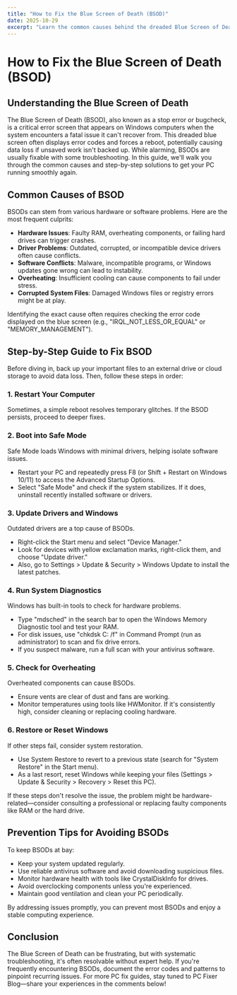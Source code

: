 ```yaml
---
title: "How to Fix the Blue Screen of Death (BSOD)"
date: 2025-10-29
excerpt: "Learn the common causes behind the dreaded Blue Screen of Death and step-by-step solutions to resolve it quickly, including checking hardware and updating drivers."
---
```


# How to Fix the Blue Screen of Death (BSOD)

## Understanding the Blue Screen of Death

The Blue Screen of Death (BSOD), also known as a stop error or bugcheck, is a critical error screen that appears on Windows computers when the system encounters a fatal issue it can't recover from. This dreaded blue screen often displays error codes and forces a reboot, potentially causing data loss if unsaved work isn't backed up. While alarming, BSODs are usually fixable with some troubleshooting. In this guide, we'll walk you through the common causes and step-by-step solutions to get your PC running smoothly again.

## Common Causes of BSOD

BSODs can stem from various hardware or software problems. Here are the most frequent culprits:

- **Hardware Issues**: Faulty RAM, overheating components, or failing hard drives can trigger crashes.
- **Driver Problems**: Outdated, corrupted, or incompatible device drivers often cause conflicts.
- **Software Conflicts**: Malware, incompatible programs, or Windows updates gone wrong can lead to instability.
- **Overheating**: Insufficient cooling can cause components to fail under stress.
- **Corrupted System Files**: Damaged Windows files or registry errors might be at play.

Identifying the exact cause often requires checking the error code displayed on the blue screen (e.g., "IRQL_NOT_LESS_OR_EQUAL" or "MEMORY_MANAGEMENT").

## Step-by-Step Guide to Fix BSOD

Before diving in, back up your important files to an external drive or cloud storage to avoid data loss. Then, follow these steps in order:

### 1. Restart Your Computer
   Sometimes, a simple reboot resolves temporary glitches. If the BSOD persists, proceed to deeper fixes.

### 2. Boot into Safe Mode
   Safe Mode loads Windows with minimal drivers, helping isolate software issues.
   - Restart your PC and repeatedly press F8 (or Shift + Restart on Windows 10/11) to access the Advanced Startup Options.
   - Select "Safe Mode" and check if the system stabilizes. If it does, uninstall recently installed software or drivers.

### 3. Update Drivers and Windows
   Outdated drivers are a top cause of BSODs.
   - Right-click the Start menu and select "Device Manager."
   - Look for devices with yellow exclamation marks, right-click them, and choose "Update driver."
   - Also, go to Settings > Update & Security > Windows Update to install the latest patches.

### 4. Run System Diagnostics
   Windows has built-in tools to check for hardware problems.
   - Type "mdsched" in the search bar to open the Windows Memory Diagnostic tool and test your RAM.
   - For disk issues, use "chkdsk C: /f" in Command Prompt (run as administrator) to scan and fix drive errors.
   - If you suspect malware, run a full scan with your antivirus software.

### 5. Check for Overheating
   Overheated components can cause BSODs.
   - Ensure vents are clear of dust and fans are working.
   - Monitor temperatures using tools like HWMonitor. If it's consistently high, consider cleaning or replacing cooling hardware.

### 6. Restore or Reset Windows
   If other steps fail, consider system restoration.
   - Use System Restore to revert to a previous state (search for "System Restore" in the Start menu).
   - As a last resort, reset Windows while keeping your files (Settings > Update & Security > Recovery > Reset this PC).

If these steps don't resolve the issue, the problem might be hardware-related—consider consulting a professional or replacing faulty components like RAM or the hard drive.

## Prevention Tips for Avoiding BSODs

To keep BSODs at bay:
- Keep your system updated regularly.
- Use reliable antivirus software and avoid downloading suspicious files.
- Monitor hardware health with tools like CrystalDiskInfo for drives.
- Avoid overclocking components unless you're experienced.
- Maintain good ventilation and clean your PC periodically.

By addressing issues promptly, you can prevent most BSODs and enjoy a stable computing experience.

## Conclusion

The Blue Screen of Death can be frustrating, but with systematic troubleshooting, it's often resolvable without expert help. If you're frequently encountering BSODs, document the error codes and patterns to pinpoint recurring issues. For more PC fix guides, stay tuned to PC Fixer Blog—share your experiences in the comments below!
